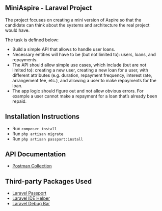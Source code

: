 ## MiniAspire - Laravel Project

The project focuses on creating a mini version of Aspire so that the candidate can think about the systems and architecture the real project would have.

The task is defined below:

 - Build a simple API that allows to handle user loans.
 - Necessary entities will have to be (but not limited to): users, loans, and repayments.
 - The API should allow simple use cases, which include (but are not limited to): creating a new user, creating a new loan for a user, with different attributes (e.g. duration, repayment frequency, interest rate, arrangement fee, etc.), and allowing a user to make repayments for the loan.
 - The app logic should figure out and not allow obvious errors. For example a user cannot make a repayment for a loan that’s already been repaid.

## Installation Instructions

- Run `composer install`
- Run `php artisan migrate`
- Run `php artisan passport:install`

## API Documentation

- [Postman Collection](https://www.getpostman.com/collections/1865a4ef920033776cef)

## Third-party Packages Used

- [Laravel Passport](https://laravel.com/docs/passport)
- [Laravel IDE Helper](https://github.com/barryvdh/laravel-ide-helper)
- [Laravel Debug Bar](https://github.com/barryvdh/laravel-debugbar)
